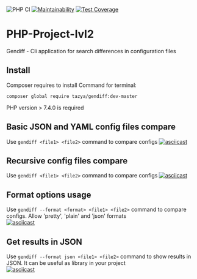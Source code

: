 ![PHP CI](https://github.com/Tazya/php-project-lvl2/workflows/PHP%20CI/badge.svg)
[![Maintainability](https://api.codeclimate.com/v1/badges/2def5b0fdbc268810a5f/maintainability)](https://codeclimate.com/github/Tazya/php-project-lvl2/maintainability)
[![Test Coverage](https://api.codeclimate.com/v1/badges/2def5b0fdbc268810a5f/test_coverage)](https://codeclimate.com/github/Tazya/php-project-lvl2/test_coverage)

# PHP-Project-lvl2
Gendiff - Cli application for search differences in configuration files  

## Install
Composer requires to install
Command for terminal:  
```
composer global require tazya/gendiff:dev-master
```  
PHP version > 7.4.0 is required   

## Basic JSON and YAML config files compare
Use ```gendiff <file1> <file2>``` command to compare configs
[![asciicast](https://asciinema.org/a/325467.svg)](https://asciinema.org/a/325467)

## Recursive config files compare
Use ```gendiff <file1> <file2>``` command to compare configs
[![asciicast](https://asciinema.org/a/325468.svg)](https://asciinema.org/a/325468)

## Format options usage
Use ```gendiff --format <format> <file1> <file2>``` command to compare configs. Allow 'pretty', 'plain' and 'json' formats  
[![asciicast](https://asciinema.org/a/325822.svg)](https://asciinema.org/a/325822)

## Get results in JSON 
Use ```gendiff --format json <file1> <file2>``` command to show results in JSON. It can be useful as library in your project  
[![asciicast](https://asciinema.org/a/326352.svg)](https://asciinema.org/a/326352)